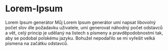 # Lorem-Ipsum
Lorem Ipsum generátor
Můj Lorem Ipsum generátor umí napsat libovolný počet slov dle požadavku uživatele, umí generovat náhodný počet odstavců a vět, celý princip je udělaný na listech s písmeny a pravděpodobnostmi tak, aby se podobal polskému jazyku. Bohužel nepodařilo se mi vyřešit velká písmena na začátku odstavců.
